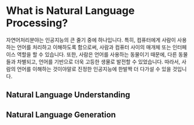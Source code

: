 # What is Natural Language Processing?

자연어처리분야는 인공지능의 큰 줄기 중에 하나입니다. 특히, 컴퓨터에게 사람이 사용하는 언어를 처리하고 이해하도록 함으로써, 사람과 컴퓨터 사이의 매개체 또는 인터페이스 역할을 할 수 있습니다. 또한, 사람은 언어를 사용하는 동물이기 때문에, 다른 동물들과 차별되고, 언어를 기반으로 더욱 고등한 생물로 발전할 수 있었습니다. 따라서, 사람의 언어를 이해하는 것이야말로 진정한 인공지능에 한발짝 더 다가설 수 있을 것입니다.

## Natural Language Understanding

## Natural Language Generation